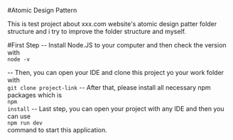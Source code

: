 #Atomic Design Pattern

This is test project about xxx.com website's atomic design patter folder structure and i try to improve the folder structure and myself.


#First Step
 -- Install Node.JS to your computer and then check the version with<br>
 <code>node -v</code> 

 -- Then, you can open your IDE and clone this project yo your work folder with <br>
 <code>git clone project-link</code> 
 -- After that, please install all necessary npm packages which is <br>
 <code>npm install</code>
 -- Last step, you can open your project with any IDE and then you can use <br>
 <code>npm run dev</code> <br>
 command to start this application.
 